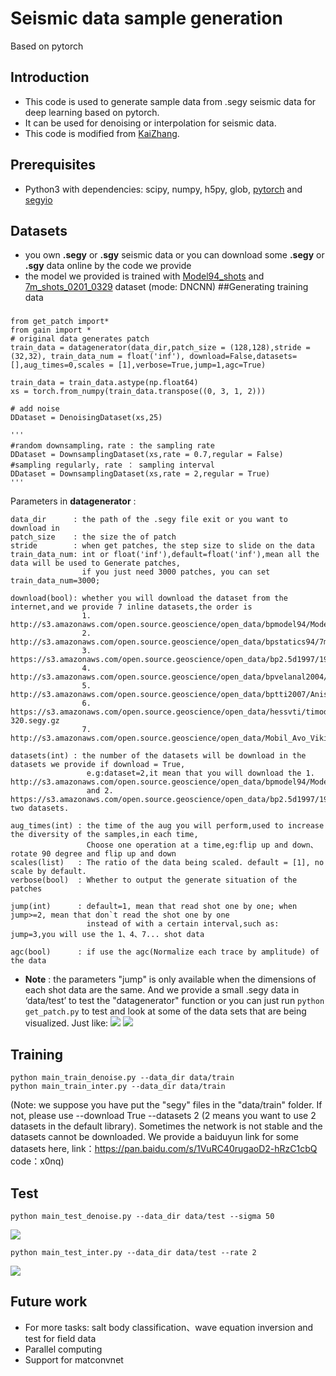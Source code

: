 # Seismic data sample generation
 Based on pytorch
## Introduction
- This code is used to generate sample data from .segy seismic data  for deep learning based on pytorch.
- It can be used for denoising or interpolation for seismic data.
- This code is modified from [KaiZhang](https://github.com/cszn/DnCNN/tree/master/TrainingCodes/dncnn_pytorch).
## Prerequisites
- Python3 with dependencies: scipy, numpy, h5py, glob,
[pytorch](https://github.com/pytorch/pytorch) and [segyio](https://github.com/equinor/segyio)
## Datasets
- you own **.segy** or **.sgy** seismic data or you can download some **.segy** or **.sgy** data online by the code we provide
- the model we provided is trained with [Model94_shots](http://s3.amazonaws.com/open.source.geoscience/open_data/bpmodel94/Model94_shots.segy.gz) and [7m_shots_0201_0329](http://s3.amazonaws.com/open.source.geoscience/open_data/bpstatics94/7m_shots_0201_0329.segy.gz) dataset (mode: DNCNN)
##Generating training data
### 


	from get_patch import*  
	from gain import * 
	# original data generates patch
	train_data = datagenerator(data_dir,patch_size = (128,128),stride = (32,32), train_data_num = float('inf'), download=False,datasets=[],aug_times=0,scales = [1],verbose=True,jump=1,agc=True)
	
	train_data = train_data.astype(np.float64)
	xs = torch.from_numpy(train_data.transpose((0, 3, 1, 2)))
    
	# add noise
    DDataset = DenoisingDataset(xs,25)

	'''
	#random downsampling，rate : the sampling rate
	DDataset = DownsamplingDataset(xs,rate = 0.7,regular = False)
	#sampling regularly, rate ： sampling interval
	DDataset = DownsamplingDataset(xs,rate = 2,regular = True)
	'''


Parameters in **datagenerator** :

    data_dir      : the path of the .segy file exit or you want to download in
    patch_size    : the size the of patch
    stride        : when get patches, the step size to slide on the data
    train_data_num: int or float('inf'),default=float('inf'),mean all the data will be used to Generate patches,
                    if you just need 3000 patches, you can set train_data_num=3000;

    download(bool): whether you will download the dataset from the internet,and we provide 7 inline datasets,the order is
				    1. http://s3.amazonaws.com/open.source.geoscience/open_data/bpmodel94/Model94_shots.segy.gz
                    2. http://s3.amazonaws.com/open.source.geoscience/open_data/bpstatics94/7m_shots_0201_0329.segy.gz
					3. https://s3.amazonaws.com/open.source.geoscience/open_data/bp2.5d1997/1997_2.5D_shots.segy.gz
					4. http://s3.amazonaws.com/open.source.geoscience/open_data/bpvelanal2004/shots0001_0200.segy.gz
					5. http://s3.amazonaws.com/open.source.geoscience/open_data/bptti2007/Anisotropic_FD_Model_Shots_part1.sgy.gz
					6. https://s3.amazonaws.com/open.source.geoscience/open_data/hessvti/timodel_shot_data_II_shot001-320.segy.gz
					7. http://s3.amazonaws.com/open.source.geoscience/open_data/Mobil_Avo_Viking_Graben_Line_12/seismic.segy

    datasets(int) : the number of the datasets will be download in the datasets we provide if download = True,
					 e.g:dataset=2,it mean that you will download the 1. http://s3.amazonaws.com/open.source.geoscience/open_data/bpmodel94/Model94_shots.segy.gz 
					 and 2. https://s3.amazonaws.com/open.source.geoscience/open_data/bp2.5d1997/1997_2.5D_shots.segy.gz two datasets.

    aug_times(int) : the time of the aug you will perform,used to increase the diversity of the samples,in each time,
                     Choose one operation at a time,eg:flip up and down、rotate 90 degree and flip up and down
    scales(list)   : The ratio of the data being scaled. default = [1], no scale by default.
    verbose(bool)  : Whether to output the generate situation of the patches

    jump(int)      : default=1, mean that read shot one by one; when jump>=2, mean that don`t read the shot one by one
                     instead of with a certain interval,such as: jump=3,you will use the 1、4、7... shot data

    agc(bool)      : if use the agc(Normalize each trace by amplitude) of the data

- **Note** : the parameters "jump" is only available when the dimensions of each shot data are the same. And we provide a small .segy data in ‘data/test’ to test the "datagenerator" function or you can just run `python get_patch.py` to test and look at some of the data sets that are being visualized. Just like:
![](https://wx4.sinaimg.cn/mw1024/006ceorLly1g32061cqx0j315p0l61kx.jpg)
![](https://wx2.sinaimg.cn/mw1024/006ceorLly1g320610w9mj315t0l7nk8.jpg)

## Training
	python main_train_denoise.py --data_dir data/train
	python main_train_inter.py --data_dir data/train

(Note: we suppose you have put the "segy" files in the "data/train" folder. If not, please use --download True --datasets 2 (2 means you want to use 2 datasets in the default library). Sometimes the network is not stable and the datasets cannot be downloaded. We provide a baiduyun link for some datasets here, link：https://pan.baidu.com/s/1VuRC40rugaoD2-hRzC1cbQ 
code：x0nq)

## Test
	python main_test_denoise.py --data_dir data/test --sigma 50
![](https://wx3.sinaimg.cn/mw1024/006ceorLly1g31rqu5c7zj316y0bvng0.jpg)

	python main_test_inter.py --data_dir data/test --rate 2
![](https://wx4.sinaimg.cn/mw1024/006ceorLly1g31rqtq162j316w0c7aqa.jpg)


## Future work
- For more tasks: salt body classification、wave equation inversion and test for field data
- Parallel computing
- Support for matconvnet

	
